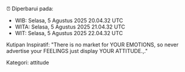 ⏰ Diperbarui pada:
- WIB: Selasa, 5 Agustus 2025 20.04.32 UTC
- WITA: Selasa, 5 Agustus 2025 21.04.32 UTC
- WIT: Selasa, 5 Agustus 2025 22.04.32 UTC

Kutipan Inspiratif:
"There is no market for YOUR EMOTIONS, so never advertise your FEELINGS just display YOUR ATTITUDE.,."


Kategori: attitude

